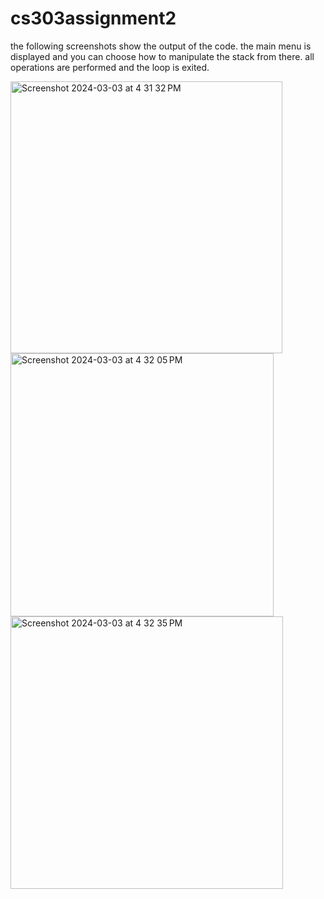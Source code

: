 # cs303assignment2

the following screenshots show the output of the code. the main menu is displayed and you can choose how to manipulate the stack from there. all operations are performed and the loop is exited. 

<img width="435" alt="Screenshot 2024-03-03 at 4 31 32 PM" src="https://github.com/madelinebro/cs303assignment2/assets/143641127/70c25bf6-d2ce-4ede-97b0-f64ee8b3aa0a">
<img width="421" alt="Screenshot 2024-03-03 at 4 32 05 PM" src="https://github.com/madelinebro/cs303assignment2/assets/143641127/d5b45db2-dd2d-4a38-9ae9-4e00b0a81d12">
<img width="436" alt="Screenshot 2024-03-03 at 4 32 35 PM" src="https://github.com/madelinebro/cs303assignment2/assets/143641127/894b7b16-d355-4aa5-b94d-6009ad950981">
